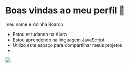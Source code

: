 # Boas vindas ao meu perfil 🦁

meu nome é Aninha Boaron 

- Estou estudando na Alura
- Estou aprendendo na linguagem JavaScript
- Utilizo este espaço para compartilhar meus projetos
- 
![](https://media1.tenor.com/m/5FUOGqs6418AAAAC/aww.gif)
